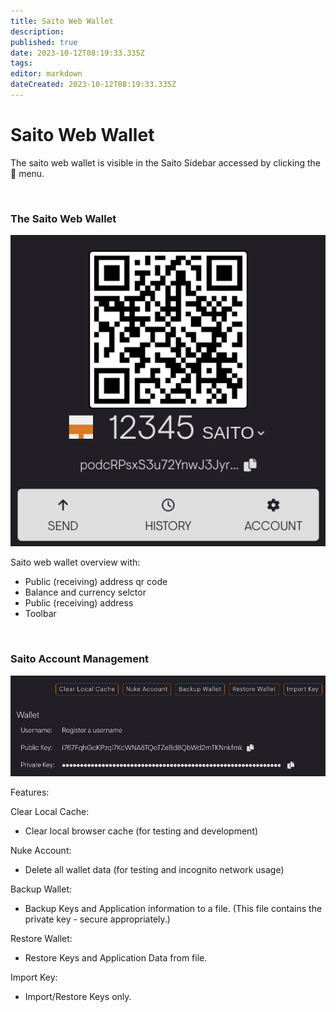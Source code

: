 ```yaml
---
title: Saito Web Wallet
description: 
published: true
date: 2023-10-12T08:19:33.335Z
tags: 
editor: markdown
dateCreated: 2023-10-12T08:19:33.335Z
---
```


# Saito Web Wallet

The saito web wallet is visible in the Saito Sidebar accessed by clicking the :hamburger: menu.

<br>

### The Saito Web Wallet
![saito-web-wallet-balance.png](/saito-web-wallet-balance.png)

Saito web wallet overview with:

* Public (receiving) address qr code
* Balance and currency selctor
* Public (receiving) address
* Toolbar
<br>

### Saito Account Management
![account-settings.png](/account-settings.png)

Features:

Clear Local Cache:
* Clear local browser cache (for testing and development)
  
Nuke Account:
* Delete all wallet data (for testing and incognito network usage)

Backup Wallet:
* Backup Keys and Application information to a file.
  (This file contains the private key - secure appropriately.)
  
Restore Wallet:
* Restore Keys and Application Data from file.

Import Key: 
* Import/Restore Keys only.











